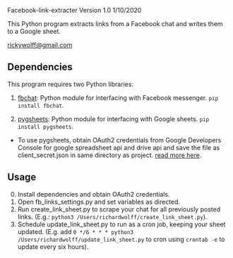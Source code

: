 Facebook-link-extracter Version 1.0 1/10/2020


This Python program extracts links from a Facebook chat and writes them to a Google sheet. 

rickywolff@gmail.com

## Dependencies

This program requires two Python libraries: 

1. [fbchat](https://github.com/carpedm20/fbchat): Python module for interfacing with Facebook messenger. `pip install fbchat`.

2. [pygsheets](https://github.com/nithinmurali/pygsheets): Python module for interfacing with Google sheets. `pip install pygsheets`.

* To use pygsheets, obtain OAuth2 credentials from Google Developers Console for google spreadsheet api and drive api and save the file as client_secret.json in same directory as project. [read more here](https://pygsheets.readthedocs.io/en/latest/authorization.html).

## Usage
0. Install dependencies and obtain OAuth2 credentials.
1. Open fb_links_settings.py and set variables as directed.
2. Run create_link_sheet.py to scrape your chat for all previously posted links. (E.g.: `python3 /Users/richardwolff/create_link_sheet.py`).
3. Schedule update_link_sheet.py to run as a cron job, keeping your sheet updated. (E.g. add `0 */6 * * * python3 /Users/richardwolff/update_link_sheet.py` to cron using `crontab -e` to update every six hours).
